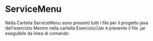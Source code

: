 # ServiceMenu
Nella Cartella ServiceMenu sono presenti tutti i file per il progetto java dell'esercizio
Mentre nella cartella Esercizio//Jar è presente il file .jar eseguibile da linea di comando
